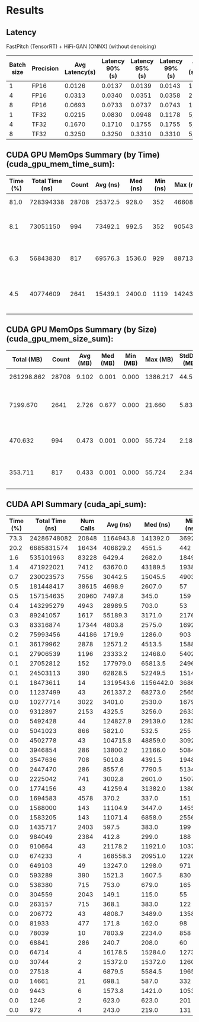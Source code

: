 

# Results

## Latency
FastPitch (TensorRT) + HiFi-GAN (ONNX) (without denoising)

| Batch size | Precision | Avg Latency(s) | Latency 90% (s) | Latency 95% (s) | Latency 99% (s) | Throughput (samples/sec) | Avg RTF |
| ---------- | --------- | -------------- | --------------- | --------------- | --------------- | ------------------------ | ------- |
| 1          | FP16      | 0.0126         | 0.0137          | 0.0139          | 0.0143          | 13,452,083               | 610.07  |
| 4          | FP16      | 0.0313         | 0.0340          | 0.0351          | 0.0358          | 21,625,047               | 245.81  |
| 8          | FP16      | 0.0693         | 0.0733          | 0.0737          | 0.0743          | 19,750,759               | 110.73  |
| 1          | TF32      | 0.0215         | 0.0830          | 0.0948          | 0.1178          | 5,436,562                | 156.77  |
| 4          | TF32      | 0.1670         | 0.1710          | 0.1755          | 0.1755          | 5,829,018                | 98.400  |
| 8          | TF32      | 0.3250         | 0.3250          | 0.3310          | 0.3310          | 5,253,920                | 64.451  |


## CUDA GPU MemOps Summary (by Time) (cuda_gpu_mem_time_sum):

 | Time (%) | Total Time (ns) | Count | Avg (ns) | Med (ns) | Min (ns) | Max (ns) | StdDev (ns) | Operation                      |
 | -------- | --------------- | ----- | -------- | -------- | -------- | -------- | ----------- | ------------------------------ |
 | 81.0     | 728394338       | 28708 | 25372.5  | 928.0    | 352      | 4660889  | 124756.4    | [CUDA memset]                  |
 | 8.1      | 73051150        | 994   | 73492.1  | 992.5    | 352      | 9054320  | 351905.5    | [CUDA memcpy Host-to-Device]   |
 | 6.3      | 56843830        | 817   | 69576.3  | 1536.0   | 929      | 8871373  | 378621.2    | [CUDA memcpy Device-to-Host]   |
 | 4.5      | 40774609        | 2641  | 15439.1  | 2400.0   | 1119     | 142433   | 33589.2     | [CUDA memcpy Device-to-Device] |

## CUDA GPU MemOps Summary (by Size) (cuda_gpu_mem_size_sum):

 | Total (MB) | Count | Avg (MB) | Med (MB) | Min (MB) | Max (MB) | StdDev (MB) | Operation                      |
 | ---------- | ----- | -------- | -------- | -------- | -------- | ----------- | ------------------------------ |
 | 261298.862 | 28708 | 9.102    | 0.001    | 0.000    | 1386.217 | 44.582      | [CUDA memset]                  |
 | 7199.670   | 2641  | 2.726    | 0.677    | 0.000    | 21.660   | 5.833       | [CUDA memcpy Device-to-Device] |
 | 470.632    | 994   | 0.473    | 0.001    | 0.000    | 55.724   | 2.188       | [CUDA memcpy Host-to-Device]   |
 | 353.711    | 817   | 0.433    | 0.001    | 0.000    | 55.724   | 2.342       | [CUDA memcpy Device-to-Host]   |

## CUDA API Summary (cuda_api_sum):

 | Time (%) | Total Time (ns) | Num Calls | Avg (ns)  | Med (ns)  | Min (ns) | Max (ns)  | StdDev (ns) | Name                           |
 | -------- | --------------- | --------- | --------- | --------- | -------- | --------- | ----------- | ------------------------------ |
 | 73.3     | 24286748082     | 20848     | 1164943.8 | 141392.0  | 3692     | 269804738 | 5603330.9   | cudaEventSynchronize           |
 | 20.2     | 6685831574      | 16434     | 406829.2  | 4551.5    | 442      | 336004787 | 11289600.8  | cudaStreamSynchronize          |
 | 1.6      | 535101963       | 83228     | 6429.4    | 2682.0    | 1849     | 41892449  | 236400.7    | cudaLaunchKernel               |
 | 1.4      | 471922021       | 7412      | 63670.0   | 43189.5   | 19381    | 2217869   | 77680.8     | cuModuleLoadFatBinary          |
 | 0.7      | 230023573       | 7556      | 30442.5   | 15045.5   | 4903     | 18952438  | 232451.9    | cuModuleUnload                 |
 | 0.5      | 181448417       | 38615     | 4698.9    | 2607.0    | 57       | 132898    | 7514.5      | cudaMemsetAsync                |
 | 0.5      | 157154635       | 20960     | 7497.8    | 345.0     | 159      | 2335126   | 61713.5     | cudaFree                       |
 | 0.4      | 143295279       | 4943      | 28989.5   | 703.0     | 53       | 9013900   | 223134.8    | cudaMemcpyAsync                |
 | 0.3      | 89241057        | 1617      | 55189.3   | 3171.0    | 2176     | 68056671  | 1724500.9   | cudaLaunchKernelExC_v11060     |
 | 0.3      | 83316874        | 17344     | 4803.8    | 2575.0    | 1692     | 2289881   | 18117.4     | cuLaunchKernelEx               |
 | 0.2      | 75993456        | 44186     | 1719.9    | 1286.0    | 903      | 42291     | 1563.7      | cudaEventRecord                |
 | 0.1      | 36179962        | 2878      | 12571.2   | 4513.5    | 1588     | 1953013   | 54104.0     | cudaMalloc                     |
 | 0.1      | 27906539        | 1196      | 23333.2   | 12468.0   | 5402     | 8936530   | 260746.7    | cudaMemGetInfo                 |
 | 0.1      | 27052812        | 152       | 177979.0  | 65813.5   | 24963    | 4421675   | 571183.9    | cuModuleLoadData               |
 | 0.1      | 24503113        | 390       | 62828.5   | 52249.5   | 1514     | 6249922   | 318624.0    | cudaMallocAsync_v11020         |
 | 0.1      | 18473611        | 14        | 1319543.6 | 1156442.0 | 368619   | 2838011   | 866344.0    | cuLibraryLoadData              |
 | 0.0      | 11237499        | 43        | 261337.2  | 68273.0   | 25650    | 2094975   | 474821.0    | cuMemUnmap                     |
 | 0.0      | 10277714        | 3022      | 3401.0    | 2530.0    | 1679     | 33203     | 2542.6      | cuLaunchKernel                 |
 | 0.0      | 9312897         | 2153      | 4325.5    | 3256.0    | 2633     | 67262     | 3731.3      | cudaMemcpy2DAsync              |
 | 0.0      | 5492428         | 44        | 124827.9  | 29139.0   | 12837    | 2340087   | 359871.9    | cuLibraryUnload                |
 | 0.0      | 5041023         | 866       | 5821.0    | 532.5     | 255      | 3291075   | 114913.4    | cuKernelGetFunction            |
 | 0.0      | 4502778         | 43        | 104715.8  | 48859.0   | 30929    | 1594856   | 237725.6    | cuMemSetAccess                 |
 | 0.0      | 3946854         | 286       | 13800.2   | 12166.0   | 5084     | 64753     | 9652.5      | cuMemHostAlloc                 |
 | 0.0      | 3547636         | 708       | 5010.8    | 4391.5    | 1948     | 46425     | 3632.4      | cudaStreamCreate               |
 | 0.0      | 2447470         | 286       | 8557.6    | 7790.5    | 5134     | 38282     | 4010.4      | cuMemFreeHost                  |
 | 0.0      | 2225042         | 741       | 3002.8    | 2601.0    | 1507     | 98356     | 3977.2      | cudaStreamDestroy              |
 | 0.0      | 1774156         | 43        | 41259.4   | 31382.0   | 13808    | 145370    | 26233.2     | cuMemCreate                    |
 | 0.0      | 1694583         | 4578      | 370.2     | 337.0     | 151      | 18465     | 452.7       | cudaStreamIsCapturing_v10000   |
 | 0.0      | 1588000         | 143       | 11104.9   | 3447.0    | 1455     | 985202    | 82115.7     | cuStreamDestroy_v2             |
 | 0.0      | 1583205         | 143       | 11071.4   | 6858.0    | 2556     | 212775    | 23628.4     | cuStreamCreate                 |
 | 0.0      | 1435717         | 2403      | 597.5     | 383.0     | 199      | 19120     | 676.7       | cudaEventCreateWithFlags       |
 | 0.0      | 984049          | 2384      | 412.8     | 299.0     | 188      | 19477     | 538.7       | cudaEventDestroy               |
 | 0.0      | 910664          | 43        | 21178.2   | 11921.0   | 10371    | 195106    | 32220.5     | cuMemRelease                   |
 | 0.0      | 674233          | 4         | 168558.3  | 20951.0   | 12260    | 620071    | 301097.6    | cudaHostAlloc                  |
 | 0.0      | 649103          | 49        | 13247.0   | 1298.0    | 971      | 334500    | 51017.0     | cudaStreamCreateWithFlags      |
 | 0.0      | 593289          | 390       | 1521.3    | 1607.5    | 830      | 24379     | 1263.6      | cudaFreeAsync_v11020           |
 | 0.0      | 538380          | 715       | 753.0     | 679.0     | 165      | 16783     | 831.1       | cuEventCreate                  |
 | 0.0      | 304559          | 2043      | 149.1     | 115.0     | 55       | 2917      | 123.9       | cuGetProcAddress_v2            |
 | 0.0      | 263157          | 715       | 368.1     | 383.0     | 122      | 2074      | 231.8       | cuEventDestroy_v2              |
 | 0.0      | 206772          | 43        | 4808.7    | 3489.0    | 1358     | 17544     | 3211.6      | cuMemMap                       |
 | 0.0      | 81933           | 477       | 171.8     | 162.0     | 98       | 765       | 59.1        | cuModuleGetLoadingMode         |
 | 0.0      | 78039           | 10        | 7803.9    | 2234.0    | 858      | 34880     | 10799.3     | cudaDeviceSynchronize          |
 | 0.0      | 68841           | 286       | 240.7     | 208.0     | 60       | 1253      | 172.5       | cuCtxSetCurrent                |
 | 0.0      | 64714           | 4         | 16178.5   | 15284.0   | 12733    | 21413     | 4128.1      | cuMemAddressReserve            |
 | 0.0      | 30744           | 2         | 15372.0   | 15372.0   | 12607    | 18137     | 3910.3      | cudaFreeHost                   |
 | 0.0      | 27518           | 4         | 6879.5    | 5584.5    | 1965     | 14384     | 5348.1      | cuMemAddressFree               |
 | 0.0      | 14661           | 21        | 698.1     | 587.0     | 332      | 1785      | 364.9       | cuLibraryGetKernel             |
 | 0.0      | 9443            | 6         | 1573.8    | 1421.0    | 1053     | 2289      | 524.7       | cuInit                         |
 | 0.0      | 1246            | 2         | 623.0     | 623.0     | 201      | 1045      | 596.8       | cudaGetDriverEntryPoint_v11030 |
 | 0.0      | 972             | 4         | 243.0     | 219.0     | 131      | 403       | 114.8       | cuMemGetAllocationGranularity  |